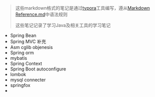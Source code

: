 >  这些markdown格式的笔记是通过[typora](https://www.typora.io/)工具编写，遵从[Markdown Reference.md](https://github.com/ice-kumangcao/note.md/blob/master/Markdown%20Reference.md)中语法规则
>
> 这些笔记记录了学习Java及相关工具的学习笔记

+ Spring Bean
+ Spring MVC 补充
+ Asm cglib objenesis
+ Spring orm
+ mybatis
+ Spring Context
+ Spring Boot autoconfigure
+ lombok
+ mysql connecter
+ springfox 
+ 

